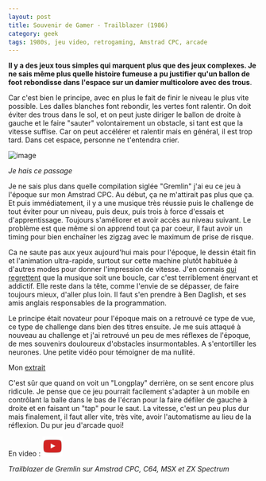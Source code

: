 ```yaml
---
layout: post
title: Souvenir de Gamer - Trailblazer (1986)
category: geek
tags: 1980s, jeu video, retrogaming, Amstrad CPC, arcade
---
```


**Il y a des jeux tous simples qui marquent plus que des jeux complexes. Je ne sais même plus quelle histoire fumeuse a pu justifier qu'un ballon de foot rebondisse dans l'espace sur un damier multicolore avec des trous**.

Car c'est bien le principe, avec en plus le fait de finir le niveau le plus vite possible. Les dalles blanches font rebondir, les vertes font ralentir. On doit éviter des trous dans le sol, et on peut juste diriger le ballon de droite à gauche et le faire "sauter" volontairement un obstacle, si tant est que la vitesse suffise. Car on peut accélérer et ralentir mais en général, il est trop tard. Dans cet espace, personne ne t'entendra crier.

![image](https://filedn.eu/llqi9IBxlYouGRXYG2xlROb/img/2021/trailblazer.jpg)

*Je hais ce passage*

Je ne sais plus dans quelle compilation siglée "Gremlin" j'ai eu ce jeu à l'époque sur mon Amstrad CPC. Au début, ça ne m'attirait pas plus que ça. Et puis immédiatement, il y a une musique très réussie puis le challenge de tout éviter pour un niveau, puis deux, puis trois à force d'essais et d'apprentissage. Toujours s'améliorer et avoir accès au niveau suivant. Le problème est que même si on apprend tout ça par coeur, il faut avoir un timing pour bien enchaîner les zigzag avec le maximum de prise de risque.

Ca ne saute pas aux yeux aujourd'hui mais pour l'époque, le dessin était fin et l'animation ultra-rapide, surtout sur cette machine plutôt habituée à d'autres modes pour donner l'impression de vitesse. J'en connais [qui regrettent](http://www.jenesuis.net/tests/amstrad-cpc/123-trailblazer) que la musique soit une boucle, car c'est terriblement énervant et addictif. Elle reste dans la tête, comme l'envie de se dépasser, de faire toujours mieux, d'aller plus loin. Il faut s'en prendre à Ben Daglish, et ses amis anglais responsables de la programmation. 

Le principe était novateur pour l'époque mais on a retrouvé ce type de vue, ce type de challenge dans bien des titres ensuite. Je me suis attaqué à nouveau au challenge et j'ai retrouvé un peu de mes réflexes de l'époque, de mes souvenirs douloureux d'obstacles insurmontables. A s'entortiller les neurones. Une petite vidéo pour témoigner de ma nullité.

Mon [extrait](https://videos.pair2jeux.tube/videos/watch/5ddb65f1-fcec-4518-9f88-96cea04ada3d)

C'est sûr que quand on voit un "Longplay" derrière, on se sent encore plus ridicule. Je pense que ce jeu pourrait facilement s'adapter à un mobile en contrôlant la balle dans le bas de l'écran pour la faire défiler de gauche à droite et en faisant un "tap" pour le saut. La vitesse, c'est un peu plus dur mais finalement, il faut aller vite, très vite, avoir l'automatisme au lieu de la réflexion. Du pur jeu d'arcade quoi!

En video : [![video](/images/youtube.png)](https://www.youtube.com/watch?v=aHwvCq1q4lA)

*Trailblazer de Gremlin sur Amstrad CPC, C64, MSX et ZX Spectrum*
